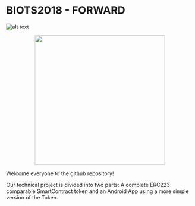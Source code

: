# BIOTS2018 - FORWARD

![alt text](https://raw.githubusercontent.com/ETHBiots2018/FORWARD/master/f-token.png)
<p align="center">
  <img src="https://raw.githubusercontent.com/ETHBiots2018/FORWARD/master/f-token.png" width="350"/>
</p>

Welcome everyone to the github repository!

Our technical project is divided into two parts: A complete ERC223 comparable SmartContract token and an Android App using a more simple version of the Token.
